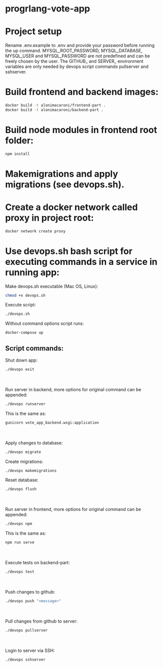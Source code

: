 # progrlang-vote-app

# Project setup

Rename .env.example to .env and provide your password before running the up command. MYSQL_ROOT_PASSWORD, MYSQL_DATABASE, MYSQL_USER and MYSQL_PASSWORD are not predefined and can be freely chosen by the user. The GITHUB_ and SERVER_ environment variables are only needed by devops script commands pullserver and sshserver.

# Build frontend and backend images:

```bash
docker build -t alonimacaroni/frontend-part .
docker build -t alonimacaroni/backend-part .
```

# Build node modules in frontend root folder:

```bash
npm install
```

# Makemigrations and apply migrations (see devops.sh).

# Create a docker network called proxy in project root:

```bash
docker network create proxy
```

# Use devops.sh bash script for executing commands in a service in running app:

Make devops.sh executable (Mac OS, Linux):

```bash
chmod +x devops.sh
```

Execute script:

```bash
./devops.sh
```
Without command options script runs:

```bash
docker-compose up
```

## Script commands:

Shut down app:

```bash
./devops exit
```

\
\
Run server in backend, more options for original command can be appended:

```bash
./devops runserver
```

This is the same as:

```bash
gunicorn vote_app_backend.wsgi:application
```

\
\
Apply changes to database:

```bash
./devops migrate
```

Create migrations:

```bash
./devops makemigrations
```

Reset database:

```bash
./devops flush
```

\
\
Run server in frontend, more options for original command can be appended:

```bash
./devops npm
```

This is the same as:

```bash
npm run serve
```

\
\
Execute tests on backend-part:

```bash
./devops test
```

\
\
Push changes to github:

```bash
./devops push "<message>"
```

\
\
Pull changes from github to server:

```bash
./devops pullserver
```

\
\
Login to server via SSH:

```bash
./devops sshserver
```